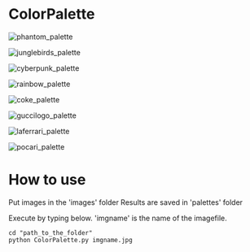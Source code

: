 # ColorPalette

![phantom_palette](https://user-images.githubusercontent.com/59949284/106217358-69e0a800-6218-11eb-8581-87c0c90aff03.png)

![junglebirds_palette](https://user-images.githubusercontent.com/59949284/106217752-48cc8700-6219-11eb-8bbe-dfdd1d55240d.png)

![cyberpunk_palette](https://user-images.githubusercontent.com/59949284/106218104-06f01080-621a-11eb-98b0-80839a34d9e9.png)

![rainbow_palette](https://user-images.githubusercontent.com/59949284/106217754-4a964a80-6219-11eb-9efb-fac255d0c464.png)

![coke_palette](https://user-images.githubusercontent.com/59949284/106217347-65b48a80-6218-11eb-877e-95ceccf53a6b.png)

![guccilogo_palette](https://user-images.githubusercontent.com/59949284/106217349-664d2100-6218-11eb-8e7f-f0b7f9c721b7.png)

![laferrari_palette](https://user-images.githubusercontent.com/59949284/106217352-664d2100-6218-11eb-938d-139320482040.png)

![pocari_palette](https://user-images.githubusercontent.com/59949284/106217360-6b11d500-6218-11eb-9633-cae40ba36616.png)


# How to use

Put images in the 'images' folder
Results are saved in 'palettes' folder

Execute by typing below. 'imgname' is the name of the imagefile. 
```
cd "path_to_the_folder"
python ColorPalette.py imgname.jpg
```
